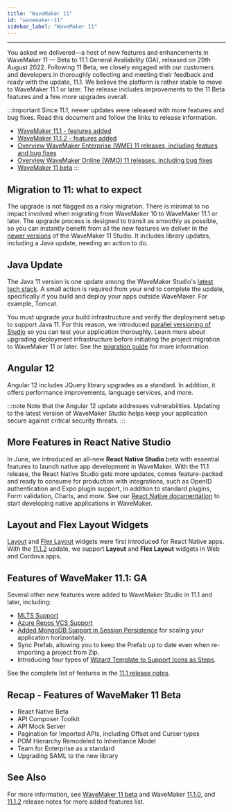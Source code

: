 ```yaml
---
title: "WaveMaker 11"
id: "wavemaker-11"
sidebar_label: "WaveMaker 11"
---
```

---

You asked we delivered—a host of new features and enhancements in WaveMaker 11 — Beta to 11.1 General Availability (GA), released on 29th August 2022. Following 11 Beta, we closely engaged with our customers and developers in thoroughly collecting and meeting their feedback and ready with the update, 11.1. We believe the platform is rather stable to move to WaveMaker 11.1 or later. The release includes improvements to the 11 Beta features and a few more upgrades overall.

:::important
Since 11.1, newer updates were released with more features and bug fixes. Read this document and follow the links to release information.

- [WaveMaker 11.1 - features added](/learn/wavemaker-release-notes/v11-1-0) 
- [WaveMaker 11.1.2 - features added](/learn/wavemaker-release-notes/v11-1-2) 
- [Overview WaveMaker Enterprise (WME) 11 releases, including featues and bug fixes](/learn/enterprise-release-notes#wavemaker-enterprise-v11x) 
- [Overview WaveMaker Online (WMO) 11 releases, including bug fixes](/learn/wavemaker-release-notes#wavemaker-online-v11x)
- [WaveMaker 11 beta](/learn/app-development/wavemaker-overview/wavemaker-11-beta)
:::

## Migration to 11: what to expect

The upgrade is not flagged as a risky migration. There is minimal to no impact involved when migrating from WaveMaker 10 to WaveMaker 11.1 or later. The upgrade process is designed to transit as smoothly as possible, so you can instantly benefit from all the new features we deliver in the [newer versions](/learn/wavemaker-release-notes#wavemaker-online-v11x) of the WaveMaker 11 Studio. It includes library updates, including a Java update, needing an action to do.

## Java Update

The Java 11 version is one update among the WaveMaker Studio's [latest tech stack](/learn/wavemaker-release-notes#technology-stack). A small action is required from your end to complete the update, specifically if you build and deploy your apps outside WaveMaker. For example, Tomcat. 

You must upgrade your build infrastructure and verify the deployment setup to support Java 11. For this reason, we introduced [parallel versioning of Studio](/learn/app-development/wavemaker-overview/wavemaker-11-beta#multi-version-studio) so you can test your application thoroughly. Learn more about upgrading deployment infrastructure before initiating the project migration to WaveMaker 11 or later. See the [migration guide](/learn/how-tos/upgrade-guide-wavemaker-10-to-11) for more information.

## Angular 12

Angular 12 includes JQuery library upgrades as a standard. In addition, it offers performance improvements, language services, and more. 

:::note
Note that the Angular 12 update addresses vulnerabilities. Updating to the latest version of WaveMaker Studio helps keep your application secure against critical security threats. 
:::

## More Features in React Native Studio

In June, we introduced an all-new **React Native Studio** beta with essential features to launch native app development in WaveMaker. With the 11.1 release, the React Native Studio gets more updates, comes feature-packed and ready to consume for production with integrations, such as OpenID authentication and Expo plugin support, in addition to standard plugins, Form validation, Charts, and more. See our [React Native documentation](/learn/react-native/react-native) to start developing native applications in WaveMaker.

## Layout and Flex Layout Widgets

[Layout](/learn/app-development/widgets/container/layout) and [Flex Layout](/learn/app-development/widgets/container/flex-layout) widgets were first introduced for React Native apps. With the [11.1.2](/learn/wavemaker-release-notes/v11-1-2) update, we support **Layout** and **Flex Layout** widgets in Web and Cordova apps.

## Features of WaveMaker 11.1: GA

Several other new features were added to WaveMaker Studio in 11.1 and later, including: 

- [MLTS Support](/learn/how-tos/configure-mtls-in-wmapp)
- [Azure Repos VCS Support](/learn/how-tos/azure-repos-vcs)
- [Added MongoDB Support in Session Persistence](/learn/app-development/app-security/session-persistence#mongo-db) for scaling your application horizontally.
- Sync Prefab, allowing you to keep the Prefab up to date even when re-importing a project from Zip.
- Introducing four types of [Wizard Template to Support Icons as Steps](learn/how-tos/wizard-layout).

See the complete list of features in the [11.1 release notes](/learn/wavemaker-release-notes/v11-1-0).

## Recap - Features of WaveMaker 11 Beta

- React Native Beta
- API Composer Toolkit
- API Mock Server
- Pagination for Imported APIs, including Offset and Curser types
- POM Hierarchy Remodeled to Inheritance Model
- Team for Enterprise as a standard
- Upgrading SAML to the new library

## See Also

For more information, see [WaveMaker 11 beta](/learn/app-development/wavemaker-overview/wavemaker-11-beta) and WaveMaker [11.1.0](/learn/wavemaker-release-notes/v11-1-0), and [11.1.2](/learn/wavemaker-release-notes/v11-1-2) release notes for more added features list.

